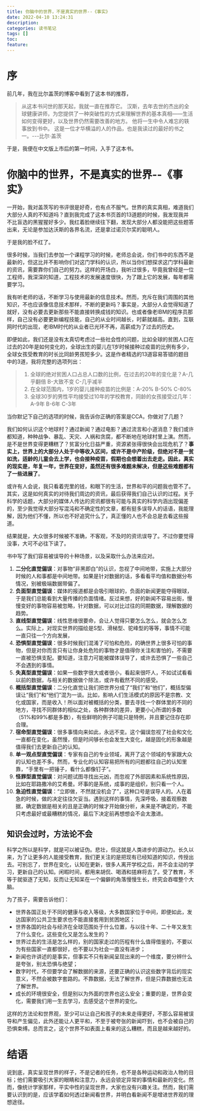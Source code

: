 ```yaml
---
title: 你脑中的世界，不是真实的世界--《事实》
date: 2022-04-10 13:24:31
description: 
categories: 读书笔记
tags: [] 
toc: 
feature: 
---
```


# 序
前几年，我在比尔盖茨的博客中看到了这本书的推荐，

> 从这本书问世的那天起，我就一直在推荐它。 汉斯，去年去世的杰出的全球健康讲师，为您提供了一种突破性的方式来理解世界的基本真相——生活如何变得更好，以及世界仍然需要改善的地方。 他将一生中令人难忘的轶事放到书中。 这是一位才华横溢的人的作品，也是我读过的最好的书之一。---比尔·盖茨

于是，我便在中文版上市后的第一时间，入手了这本书。

<!-- more -->

# 你脑中的世界，不是真实的世界--《事实》

一开始，我对盖茨写的书评很是好奇，也有点不服气。世界的真实真相，难道我们大部分人真的不知道吗？直到我完成了这本书页首的13道题的时候，我发现我并不比盲选的黑猩猩好多少。我红着脸继续往下翻，发现大部分人都没能把这些题答出来，无论是参加达沃斯的各界名流，还是拿过诺贝尔奖的聪明人。

于是我的脸不红了。

很多时候，当我们去参加一个课程学习的时候，老师总会说，你们书中的东西不是最新的，但这比并不影响你们对这门学科的认识，所以当你们想探求这门学科最新的资讯，需要靠你们自己的努力。这样的开场白，我听过很多，毕竟我曾经是一位工程师，我深深的知道，工程技术的发展速度很快，为了跟上它的发展，每年都需要学习。

我有听老师的话，不断学习与使用最新的信息技术。然而，充斥在我们周围的其他知识，不也应该像信息技术那样，不断的更新吗？事实是，大部分人会觉得知道了就好，没有必要去更新那些不能直接转换成钱的知识。也或者像老IBM的程序员那样，自己没有必要更新编程技能，自己的从业时间越长，时薪就越高。直到，互联网时代的出现，老IBM时代的从业者已光环不再，高薪成为了过去的历史。

即便如此，我们还是没有太真切考虑过一些社会性的问题，比如全球的贫困人口在过去的20年是如何变化的，全球出生的婴儿在1岁时候接种过疫苗的比例有多少，全球女孩受教育的时长比同龄男孩短多少。这是作者精选的13道容易答错的题目中的3道，我将完整的选项列出：

> 1. 全球的绝对贫困人口占总人口数的比例，在过去的20年的变化是？A-几乎翻倍 B-大致不变 C-几乎减半
> 2. 在全球范围内，1岁的婴儿接种疫苗的比例是：A-20% B-50%  C-80%
> 3. 全球30岁的男性平均接受过10年的学校教育，同龄的女孩接受过几年：A-9年 B-6年 C-3年

当你默记下自己的选项的时候，我告诉你正确的答案是CCA，你做对了几题？

我们如何认识这个地球村？通过新闻？通过电影？通过流言和小道消息？我们或许都知道，种种战争、暴乱、天灾、人祸和贪腐，都不断地在地球村里上演。然而，是不是世界变得更糟糕了？贫富分化日益严重，资源紧张得很快会出现危机了？**事实上，世界上的大部分人处于中等收入区间，或许不是中产阶级，但绝对不是一贫如洗，适龄的儿童会去上学，也会接种疫苗，假期也会想着出去走走。因此，真实的现实是，年复一年，世界在变好，虽然还有很多难题未解决，但是这些难题都有了一些进展了**。

或许有人会说，我只看着兜里的钱，和眼下的生活，世界和平的问题我也管不了。其实，这是如何真实的对待我们周边的资讯，最后获得我们自己认识的过程。关于科学的话题，大部分的媒体人传达的资讯都很有可能与真实的科学内涵出现偏差的，至少我觉得大部分写混沌和不确定性的文章，都有挺多误导人的话语，我能理解，因为他们不懂，所以也不好追究什么了，真正懂的人也不会总是去看这些报道。

结果就是，大众很多时候被不准确，不客观，不及时的资讯误导了。不过你要觉得没事，大可不必往下读了。

书中写了我们容易被误导的十种场景，以及采取什么办法来应对。

1. **二分化直觉偏误**：对事物“非黑即白”的认识，忽视了中间地带，实施上大部分时候的人和事都是中间地带。如果是针对数据的话，多看看平均值和数据分布情况，别被极端数据带偏了。
2. **负面型直觉偏误**：媒体的报道都是会吸引眼球的，负面的新闻更能夺得眼球，于是我们总能看到大量传播的负面情绪。反过来想，好的新闻不容易出街，慢慢变好的事物容易被忽略，针对数据，可以对比过往的同期数据，理解数据的趋势。
3. **直线型直觉偏误**：线性思维很要命，会让人觉得只要怎么怎么，就会怎么怎么。实际上，对现实世界的描绘是S型、滑梯型、驼峰型的等等，事情不可能一直只往一个方向发展，
4. **恐惧型直觉偏误**：很多时候我们混淆了可怕和危险，的确世界上很多可怕的事物，但是对你而言只有让你身处危险的事物才是值得你关注和害怕的，不需要一直被恐惧支配。要知道，注意力可能被媒体误导了，或许去恐惧了一些自己不会遇到的事情。
5. **失真型直觉偏误**：如果一些数字很大或者很小，看起来很吓人，不如试试看看以前的数据，与相关的数据做个除法，或许有截然不同的感受。
6. **概括型直觉偏误**：二分化直觉让我们把世界分成了“我们”和“他们”，概括型偏误让“我们”和“他们”混为一谈。比如，影响人们生活模式的原因不是宗教、文化或国家，而是收入！所以面对被概括的分类，要去寻找一个群体里的不同的地方，寻找不同群体的相似之处，各种群体的差异，更要小心所谓的多数（51%和99%都是多数），有些鲜明的例子可能只是特例，并且要记住存在即合理。
7. **宿命型直觉偏误**：很多事情向来如此，永远不变。这个偏误忽视了社会和文化一直都在变化，虽然慢，但是时间够长也会发生大变化，越是固化的形象越是值得我们去更新自己的认知。
8. **单一观点型直觉偏误**：专家有自己的专业领域，离开了这个领域的专家跟大众的认知也差不多。然而，专业化的认知容易把所有的问题都往自己的认知里靠，“手里有一把锤子，看什么都像钉子”。
9. **怪罪型直觉偏误**：对问题试图寻找出元凶，而忽视了外部因素和系统性原因，比如在耶路撒冷的艾希曼。坏事的是系统，成事的是组织，别只看一个人。
10. **急迫性直觉偏误**：“立即做，不然就没机会了”，这种口号是误导人的。人在着急的时候，做的决定往往欠妥当。遇到这样的事情，先深呼吸，接着观察数据，确定数据是相关的且是正确的时候才开始做分析，未来是不确定的，不能只考虑最好或最糟糕的情况，最后下决定前再想想会不会太激进。

## 知识会过时，方法论不会

科学之所以是科学，就是可以被证伪。悲壮，但这就是人类进步的源动力。长久以来，为了让更多的人能接受教育，我们更关注的是把现有已经知道的知识，传授出去。可别忘了，世界在变化，认知在更新，很多人离开学校之后，并不会主动的学习，更新自己的认知。闲暇时间，都用来胡侃、喝酒和搓麻将去了。受了教育，不等于就驱逐了无知，反而让无知呆在一个偏僻的角落慢慢生长，终究会吞噬整个大脑。

为了孩子，需要告诉他们：

- 世界各国正处于不同的健康与收入等级，大多数国家位于中间，即便如此，发达国家的公共卫生要求也不能直接套用到贫困地区；
- 世界各国的社会与经济在全球范围处于什么位置，与以往十年、二十年又发生了什么变化，这些变化又是怎么发生的？
- 世界过去的生活是怎么样的，别的国家走过的历程有什么值得借鉴的，不要以为有些国家一直都很好，也不要以为社会一直没有进步；
- 新闻也许讲述的是事实，但事实不只有新闻呈现出来的一个维度，要分辨什么是夸张，别太恐惧与绝望；
- 数字时代，不但要学会了解数据的来源，还要正确的认识这些数字背后的现实意义，不然会被数字套路的。不靠数据，无法了解世界，但是只靠数据也无法了解世界。
- 成长的环境很安全，但是别以为外面的世界也这么安全；重要的是，世界会变化，需要我们用一生去学习，去感受这个世界的变化。

这样的方法论和世界观，至少可以让自己和孩子的未来走得更好，不那么容易被误导和产生偏见，此外还能让人更平和，不至于被夸张的新闻吓到，也不会被自己的恐惧束缚。总而言之，这个世界不如表面上看来的这么糟糕，而且是越来越好的。

# 结语

说到底，真实呈现世界的样子，不是记者的任务，也不是各种运动和政治人物的目标；他们需要吸引大家的眼睛和注意力，永远会锁定异常的事情和最新的变化。然而，像统计学家那样，平实中性的呈现世界，大家也没有兴趣关注。然而，我们需要认识到的是，应该学着如何透过新闻看世界，并明白看新闻不是增进世界观的理想途径。

